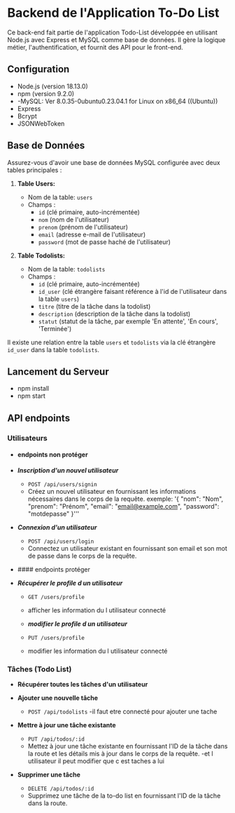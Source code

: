 # Backend de l'Application To-Do List

Ce back-end fait partie de l'application Todo-List développée en utilisant Node.js avec Express et MySQL comme base de données. Il gère la logique métier, l'authentification, et fournit des API pour le front-end.

## Configuration

- Node.js (version 18.13.0)
- npm (version 9.2.0)
- -MySQL: Ver 8.0.35-0ubuntu0.23.04.1 for Linux on x86_64 ((Ubuntu))
- Express
- Bcrypt
- JSONWebToken

## Base de Données

Assurez-vous d'avoir une base de données MySQL configurée avec deux tables principales :

1. **Table Users:**

   - Nom de la table: `users`
   - Champs :
     - `id` (clé primaire, auto-incrémentée)
     - `nom` (nom de l'utilisateur)
     - `prenom` (prénom de l'utilisateur)
     - `email` (adresse e-mail de l'utilisateur)
     - `password` (mot de passe haché de l'utilisateur)

2. **Table Todolists:**
   - Nom de la table: `todolists`
   - Champs :
     - `id` (clé primaire, auto-incrémentée)
     - `id_user` (clé étrangère faisant référence à l'id de l'utilisateur dans la table `users`)
     - `titre` (titre de la tâche dans la todolist)
     - `description` (description de la tâche dans la todolist)
     - `statut` (statut de la tâche, par exemple 'En attente', 'En cours', 'Terminée')

Il existe une relation entre la table `users` et `todolists` via la clé étrangère `id_user` dans la table `todolists`.

## Lancement du Serveur

- npm install
- npm start

## API endpoints

### Utilisateurs

- #### endpoints non protéger

- **_Inscription d'un nouvel utilisateur_**

  - `POST /api/users/signin`
  - Créez un nouvel utilisateur en fournissant les informations nécessaires dans le corps de la requête.
    exemple: '{
    "nom": "Nom",
    "prenom": "Prénom",
    "email": "email@example.com",
    "password": "motdepasse"
    }'''

- **_Connexion d'un utilisateur_**

  - `POST /api/users/login`
  - Connectez un utilisateur existant en fournissant son email et son mot de passe dans le corps de la requête.

- #### endpoints protéger

- **_Récupérer le profile d un utilisateur_**

  - `GET /users/profile`
  - afficher les information du l utilisateur connecté

  - **_modifier le profile d un utilisateur_**
  - `PUT /users/profile`
  - modifier les information du l utilisateur connecté

### Tâches (Todo List)

- **Récupérer toutes les tâches d'un utilisateur**

- **Ajouter une nouvelle tâche**

  - `POST /api/todolists`
    -il faut etre connecté pour ajouter une tache

- **Mettre à jour une tâche existante**

  - `PUT /api/todos/:id`
  - Mettez à jour une tâche existante en fournissant l'ID de la tâche dans la route et les détails mis à jour dans le corps de la requête.
    -et l utilisateur il peut modifier que c est taches a lui

- **Supprimer une tâche**
  - `DELETE /api/todos/:id`
  - Supprimez une tâche de la to-do list en fournissant l'ID de la tâche dans la route.
